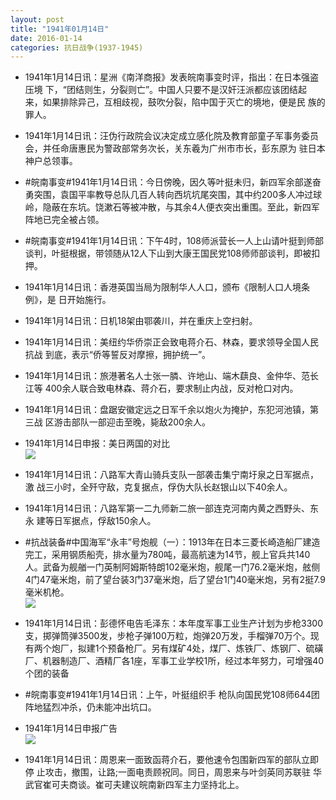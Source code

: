```yaml
---
layout: post
title: "1941年01月14日"
date: 2016-01-14
categories: 抗日战争(1937-1945)
---
```


<meta name="referrer" content="no-referrer" />

- 1941年1月14日讯：星洲《南洋商报》发表皖南事变时评，指出：在日本强盗压境 下，“团结则生，分裂则亡”。中国人只要不是汉奸汪派都应该团结起 来，如果排除异己，互相歧视，鼓吹分裂，陷中国于灭亡的境地，便是民 族的罪人。 

- 1941年1月14日讯：汪伪行政院会议决定成立感化院及教育部童子军事务委员 会，并任命唐惠民为警政部常务次长，关东羲为广州市市长，彭东原为 驻日本神户总领事。 

- #皖南事变#1941年1月14日讯：今日傍晚，因久等叶挺未归，新四军余部遂奋勇突围，袁国平率教导总队几百人转向西坑坑尾突围，其中约200多人冲过球岭，隐蔽在东坑。饶漱石等被冲散，与其余4人便衣突出重围。至此，新四军阵地已完全被占领。 

- #皖南事变#1941年1月14日讯：下午4时，108师派营长一人上山请叶挺到师部谈判，叶挺根据，带领随从12人下山到大康王国民党108师师部谈判，即被扣押。 

- 1941年1月14日讯：香港英国当局为限制华人人口，颁布《限制人口人境条例》，是 日开始施行。 

- 1941年1月14日讯：日机18架由鄂袭川，并在重庆上空扫射。 

- 1941年1月14日讯：美纽约华侨崇正会致电蒋介石、林森，要求领导全国人民抗战 到底，表示“侨等誓反对摩擦，拥护统一”。 

- 1941年1月14日讯：旅港著名人士张一膦、许地山、端木蕻良、金仲华、范长江等 400余人联合致电林森、蒋介石，要求制止内战，反对枪口对内。 

- 1941年1月14日讯：盘踞安徽定远之日军千余以炮火为掩护，东犯河池镇，第三战 区游击部队一部迎击至晚，毙敌200余人。 

- 1941年1月14日申报：美日两国的对比 <br/><img src="https://ww1.sinaimg.cn/large/aca367d8jw1ezywz39ntfj20ro0xvnkj.jpg" />

- 1941年1月14日讯：八路军大青山骑兵支队一部袭击集宁南圩泉之日军据点，激 战三小时，全歼守敌，克复据点，俘伪大队长赵银山以下40余人。 

- 1941年1月14日讯：八路军第一二九师新二旅一部连克河南内黄之西野头、东永 建等日军据点，俘敌150余人。 

- #抗战装备#中国海军“永丰”号炮舰（一）：1913年在日本三菱长崎造船厂建造完工，采用钢质船壳，排水量为780吨，最高航速为14节，舰上官兵共140人。武备为舰艏一门英制阿姆斯特朗102毫米炮，舰尾一门76.2毫米炮，舷侧4门47毫米炮，前了望台装3门37毫米炮，后了望台1门40毫米炮，另有2挺7.9毫米机枪。 <br/><img src="https://ww3.sinaimg.cn/large/aca367d8jw1ezysn8rvu7j20b40lsdi9.jpg" />

- 1941年1月14日讯：彭德怀电告毛泽东：本年度军事工业生产计划为步枪3300支，掷弹筒弹3500发，步枪子弹100万粒，炮弹20万发，手榴弹70万个。现有两个炮厂，拟建1个预备枪厂。另有煤矿4处，煤厂、炼铁厂、炼钢厂、硫磺厂、机器制造厂、酒精厂各1座，军事工业学校1所，经过本年努力，可增强40个团的装备 

- #皖南事变#1941年1月14日讯：上午，叶挺组织手 枪队向国民党108师644团阵地猛烈冲杀，仍未能冲出坑口。 

- 1941年1月14日申报广告 <br/><img src="https://ww4.sinaimg.cn/large/aca367d8jw1ezyobh330mj20p80h9n1w.jpg" />

- 1941年1月14日讯：周恩来一面致函蒋介石，要他速令包围新四军的部队立即停 止攻击，撤围，让路;一面电责顾祝同。同日，周恩来与叶剑英同苏联驻 华武官崔可夫商谈。崔可夫建议皖南新四军主力坚持北上。 

